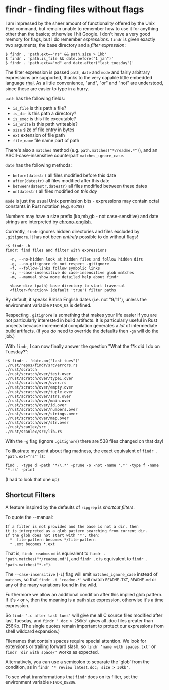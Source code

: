 # findr - finding files without flags

I am impressed by the sheer amount of functionality offered by the
Unix `find` command, but remain unable to remember how to use it
for anything other than the basics; otherwise I hit Google.
I don't have a very good memory for flags, but I do remember
_expressions_. `findr` is given exactly two arguments; the base directory
and a _filter expression_:

```
$ findr . 'path.ext=="rs" && path.size > 1kb'
$ findr . 'path.is_file && date.before("1 jan")'
$ findr . 'path.ext=="md" and date.after("last tuesday")'
```

The filter expression is passed `path`, `date` and `mode` and fairly arbitrary
expressions are supported, thanks to the very capable little embedded
language [rhai](https://github.com/jonathandturner/rhai). As a little
convenience, "and", "or" and "not" are understood, since these are
easier to type in a hurry.

`path` has the following fields:

  - `is_file`   is this path a file?
  - `is_dir`    is this path a directory?
  - `is_exec`   is this file executable?
  - `is_write`  is this path writeable?
  - `size`      size of file entry in bytes
  - `ext`       extension of file path
  - `file_name` file name part of path

There's also a `matches` method (e.g. `path.matches("*/readme.*")`),
and an ASCII-case-insensitive counterpart `matches_ignore_case`.

`date` has the following methods:

  - `before(datestr)`  all files modified before this date
  - `after(datestr)`   all files modified after this date
  - `between(datestr,datestr)`  all files modified between these dates
  - `on(datestr)` all files modified on _this day_

`mode` is just the usual Unix permission bits - expressions may
contain octal constants in Rust notation (e.g. `0o755`)

Numbers may have a size prefix (kb,mb,gb - not case-sensitive)
and date strings are interpreted by [chrono-english](https://github.com/stevedonovan/chrono-english).

Currently, `findr` ignores hidden directories and files excluded by `.gitignore`.
It has not been _entirely_ possible to do without flags!

```
~$ findr -h
findr: find files and filter with expressions

  -n, --no-hidden look at hidden files and follow hidden dirs
  -g, --no-gitignore do not respect .gitignore
  -f, --follow-links follow symbolic links
  -i, --case-insensitive do case-insensitive glob matches
  -m, --manual show more detailed help about findr

  <base-dir> (path) base directory to start traversal
  <filter-function> (default 'true') filter paths
```

By default, it speaks British English dates (i.e. not "9/11"),
unless the environment variable `FINDR_US` is defined.

Respecting `.gitignore` is something that makes your life easier if you are not particularly interested
in build artifacts. It is particularly useful in Rust projects because incremental compilation
generates a _lot_ of intermediate build artifacts. (if you _do_ need to override the defaults
then `-gn` will do the job.)

With `findr`, I can now finally answer the question "What the f*k did I do on Tuesday?":

```
~$ findr . 'date.on("last tues")'
./rust/repos/findr/src/errors.rs
./rust/scratch
./rust/scratch/over/test.over
./rust/scratch/over/type1.over
./rust/scratch/over/over.rs
./rust/scratch/over/empty.over
./rust/scratch/over/tuple.over
./rust/scratch/over/strs.over
./rust/scratch/over/main.over
./rust/scratch/over/id.over
./rust/scratch/over/numbers.over
./rust/scratch/over/strings.over
./rust/scratch/over/map.over
./rust/scratch/over/str.over
./rust/scanlex/src
./rust/scanlex/src/lib.rs
```
With the `-g` flag (ignore `.gitignore`) there are 538 files changed on that day!

To illustrate my point about flag madness, the exact equivalent of `findr . 'path.ext="rs"'` is:

```
find . -type d -path '*/\.*' -prune -o -not -name '.*' -type f -name '*.rs' -print
```

(I had to look that one up)

## Shortcut Filters

A feature inspired by the defaults of `ripgrep` is _shortcut filters_.

To quote the --manual:

```
If a filter is not provided and the base is not a dir, then
it is interpreted as a glob pattern searching from current dir.
If the glob does not start with '*', then:
  *  file-pattern becomes */file-pattern
  * .ext becomes *.ext
```

That is, `findr readme.md` is equivalent to `findr . 'path.matches("*/readme.md")`,
and `findr .c` is equivalent to `findr . 'path.matches("*.c")`.

The `--case-insensitive` (`-i`) flag will emit `matches_ignore_case` instead of `matches`,
so that `findr -i 'readme.*'` will match `README.TXT`, `README.md` or any of the many
variations found in the wild.

Furthermore we allow an additional condition after this implied glob
pattern. If it's `<` or `>`, then the meaning is a path size expression, otherwise
it's a time expression.

So `findr '.c after last tues'` will give me all C source files modified after last Tuesday,
and `findr '.doc > 256Kb'` gives all .doc files greater than 256Kb. (The single quotes
remain important to protect our expressions from shell wildcard expansion.)

Filenames that contain spaces require special attention. We look for extensions or
trailing forward slash, so `findr 'name with spaces.txt'` or `findr 'dir with space/'`
works as expected.

Alternatively, you can use a semicolon to separate the 'glob' from the condition,
as in `findr '* review latest.doc; size > 30kb'`.

To see what transformations that `findr` does on its filter, set the environment
variable `FINDR_DEBUG`.



